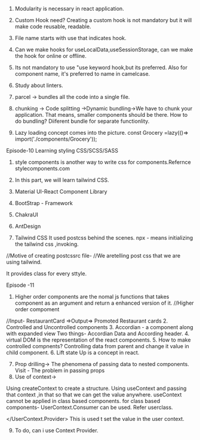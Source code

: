 1. Modularity is necessary in react application.

2. Custom Hook need?
Creating a custom hook is not mandatory but it will make code reusable, readable.

3. File name starts with use that indicates hook.
4. Can we make hooks for useLocalData,useSessionStorage, can we make the hook for online or offline.
5. Its not  mandatory to use "use keyword hook,but its preferred.
Also for component name, it's preferred to name in camelcase.
6. Study about linters.
7. parcel -> bundles all the code into a single file.
8. chunking -> Code splitting ->Dynamic bundling->We have to chunk your application.
That means, smaller components should be there.
How to do bundling?
Diiferent bundle for separate functionlity.

9. Lazy loading concept comes into the picture.
const Grocery =lazy(()=>
    import('./components/Grocery'));

Episode-10
Learning styling
CSS/SCSS/SASS
1. style components is another way to write css for components.Refernce stylecomponents.com
2. In this part, we will learn tailwind CSS.
3. Material UI-React Component Library
4. BootStrap - Framework
5. ChakraUI
6. AntDesign

7. Tailwind CSS
It used postcss behind the scenes.
npx - means initializing the tailwind css ,invoking.

//Motive of creating postcssrc file-
//We aretelling post css that we are using tailwind.

It provides class for every sttyle.


Episode -11
1. Higher order components are the nomal js functions that takes component as an argument and return a enhanced version of it.
//Higher order compoment

//Input- RestaurantCard =>Output=> Promoted Restaurant cards
2. Controlled and Uncontrolled components
3. Accordian - a component along with expanded view
Two things-
Accordian Data and According header.
4. virtual DOM is the representation of the react components.
5. How to make controlled compnents?
Controlling data from parent and change it value in child component.
6. Lift state Up is a concept in react.

7. Prop drilling->
The phenomena of passing data to nested components.
Visit - The problem in passing props
8. Use of context->

Using createContext to create a structure.
Using useContext and passing that context ,in that so that we can get the value anywhere.
useContext cannot be applied in class based components.
for class based components-
UserContext.Consumer can be used. Refer userclass.

 </UserContext.Provider> This is used t set the value in the user context.

 9. To do, can i use Context Provider.

 